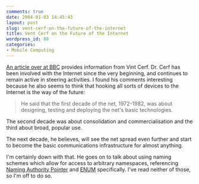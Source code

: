 ```yaml
---
comments: true
date: 2004-01-03 14:45:43
layout: post
slug: vent-cerf-on-the-future-of-the-internet
title: Vent Cerf on the Future of the Internet
wordpress_id: 80
categories:
- Mobile Computing
---
```


[An article over at BBC](http://newsvote.bbc.co.uk/mpapps/pagetools/print/news.bbc.co.uk/2/hi/technology/3292043.stm) provides information from Vint Cerf. Dr. Cerf has been involved with the Internet since the very beginning, and continues to remain active in steering activities. I found his comments interesting because he also seems to think that hooking all sorts of devices to the Internet is the way of the future:


> He said that the first decade of the net, 1972-1982, was about designing, testing and deploying the net's basic technologies.

The second decade was about consolidation and commercialisation and the third about broad, popular use.

The next decade, he believes, will see the net spread even further and start to become the basic communications infrastructure for almost anything. 



I'm certainly down with that. He goes on to talk about using naming schemes which allow for access to arbitrary namespaces, referencing [Naming Authority Pointer](http://www.ietf.org/rfc/rfc2915.txt) and [ENUM](http://www.ietf.org/rfc/rfc3245.txt) specifically. I've read neither of those, so I'm off to do so.
